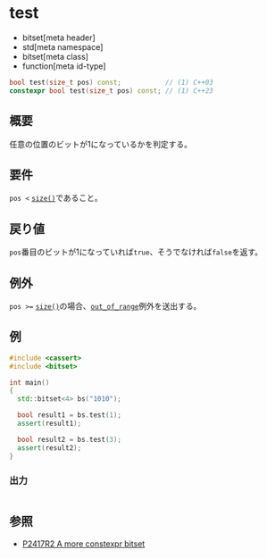 # test
* bitset[meta header]
* std[meta namespace]
* bitset[meta class]
* function[meta id-type]

```cpp
bool test(size_t pos) const;           // (1) C++03
constexpr bool test(size_t pos) const; // (1) C++23
```

## 概要
任意の位置のビットが1になっているかを判定する。


## 要件
`pos <` [`size()`](size.md)であること。


## 戻り値
`pos`番目のビットが1になっていれば`true`、そうでなければ`false`を返す。


## 例外
`pos >=` [`size()`](size.md)の場合、[`out_of_range`](/reference/stdexcept.md)例外を送出する。


## 例
```cpp example
#include <cassert>
#include <bitset>

int main()
{
  std::bitset<4> bs("1010");

  bool result1 = bs.test(1);
  assert(result1);

  bool result2 = bs.test(3);
  assert(result2);
}
```

### 出力
```
```


## 参照
- [P2417R2 A more constexpr bitset](https://www.open-std.org/jtc1/sc22/wg21/docs/papers/2022/p2417r2.pdf)

